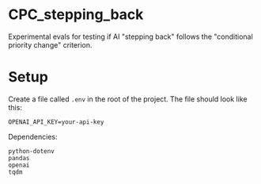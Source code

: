 # CPC_stepping_back
Experimental evals for testing if AI "stepping back" follows the "conditional priority change" criterion.

# Setup
Create a file called `.env` in the root of the project. The file should look like this:
```
OPENAI_API_KEY=your-api-key
```

Dependencies:
```
python-dotenv
pandas
openai
tqdm
```